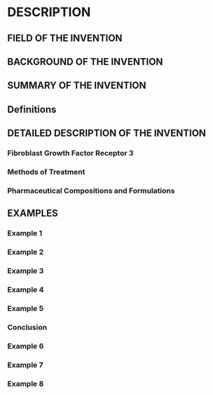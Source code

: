 # DESCRIPTION

## FIELD OF THE INVENTION

## BACKGROUND OF THE INVENTION

## SUMMARY OF THE INVENTION

## Definitions

## DETAILED DESCRIPTION OF THE INVENTION

### Fibroblast Growth Factor Receptor 3

### Methods of Treatment

### Pharmaceutical Compositions and Formulations

## EXAMPLES

### Example 1

### Example 2

### Example 3

### Example 4

### Example 5

### Conclusion

### Example 6

### Example 7

### Example 8

